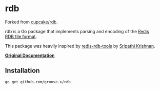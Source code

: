 # rdb

Forked from [cupcake/rdb](https://github.com/cupcake/rdb).

rdb is a Go package that implements parsing and encoding of the
[Redis](http://redis.io) [RDB file
format](https://github.com/sripathikrishnan/redis-rdb-tools/blob/master/docs/RDB_File_Format.textile).

This package was heavily inspired by
[redis-rdb-tools](https://github.com/sripathikrishnan/redis-rdb-tools) by
[Sripathi Krishnan](https://github.com/sripathikrishnan).

[**Original Documentation**](http://godoc.org/github.com/cupcake/rdb)

## Installation

```
go get github.com/groove-x/rdb
```
